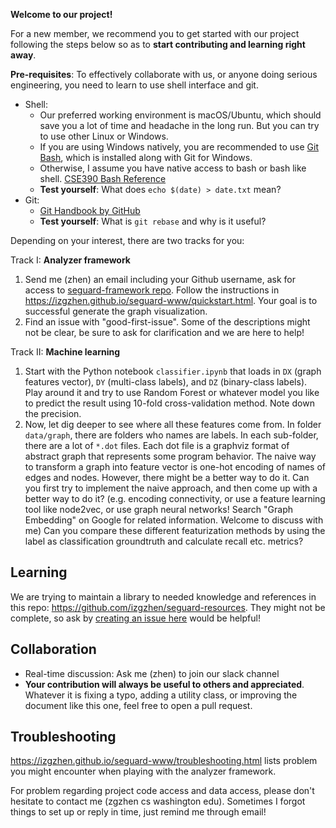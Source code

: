 **Welcome to our project!**

For a new member, we recommend you to get started with our project following the steps below
so as to **start contributing and learning right away**.

**Pre-requisites**: To effectively collaborate with us, or anyone doing serious
engineering, you need to learn to use shell interface and git.

- Shell:
    + Our preferred working environment is macOS/Ubuntu, which should save you
      a lot of time and headache in the long run.
      But you can try to use other Linux or Windows.
    + If you are using Windows natively, you are recommended to use
      [Git Bash](https://gitforwindows.org/), which is installed along with Git
      for Windows.
    + Otherwise, I assume you have native access to bash or bash like shell.
      [CSE390 Bash Reference](https://courses.cs.washington.edu/courses/cse391/17sp/bash.html)
    + **Test yourself**: What does `echo $(date) > date.txt` mean?
- Git:
    + [Git Handbook by GitHub](https://guides.github.com/introduction/git-handbook/)
    + **Test yourself**: What is `git rebase` and why is it useful?

Depending on your interest, there are two tracks for you:

Track I: **Analyzer framework**

1. Send me (zhen) an email including your Github username, ask for access to [seguard-framework repo](https://github.com/izgzhen/seguard-framework). Follow the instructions in https://izgzhen.github.io/seguard-www/quickstart.html.
Your goal is to successful generate the graph visualization.
2. Find an issue with "good-first-issue". Some of the descriptions might not be clear, be sure to ask for clarification and we are here to help!

Track II: **Machine learning**

1. Start with the Python notebook `classifier.ipynb` that loads in `DX`
   (graph features vector), `DY` (multi-class labels), and `DZ` (binary-class
   labels). Play around it and try to use Random Forest or whatever model
   you like to predict the result using 10-fold cross-validation method.
   Note down the precision.
2. Now, let dig deeper to see where all these features come from.
   In folder `data/graph`, there are folders who names are labels.
   In each sub-folder, there are a lot of `*.dot` files. Each dot file is a
   graphviz format of abstract graph that represents some program behavior.
   The naive way to transform a graph into feature vector is one-hot encoding
   of names of edges and nodes. However, there might be a better way to do it.
   Can you first try to implement the naive approach, and then come up with
   a better way to do it? (e.g. encoding connectivity, or use a feature learning
   tool like node2vec, or use graph neural networks! Search "Graph Embedding" on
   Google for related information. Welcome to discuss with me)
   Can you compare these different featurization methods
   by using the label as classification groundtruth and calculate recall etc.
   metrics?

## Learning

We are trying to maintain a library to needed knowledge and references
in this repo: https://github.com/izgzhen/seguard-resources.
They might not be complete, so ask by
[creating an issue here](https://github.com/izgzhen/seguard-resources/issues) would be helpful!

## Collaboration

* Real-time discussion: Ask me (zhen) to join our slack channel
* **Your contribution will always be useful to others and appreciated**. Whatever it is fixing a typo, adding a utility class, or improving the document like this one, feel free to open a pull request.

## Troubleshooting

https://izgzhen.github.io/seguard-www/troubleshooting.html lists problem
you might encounter when playing with the analyzer framework.

For problem regarding project code access and data access, please don't
hesitate to contact me (zgzhen cs washington edu). Sometimes I forgot
things to set up or reply in time, just remind me through email!
